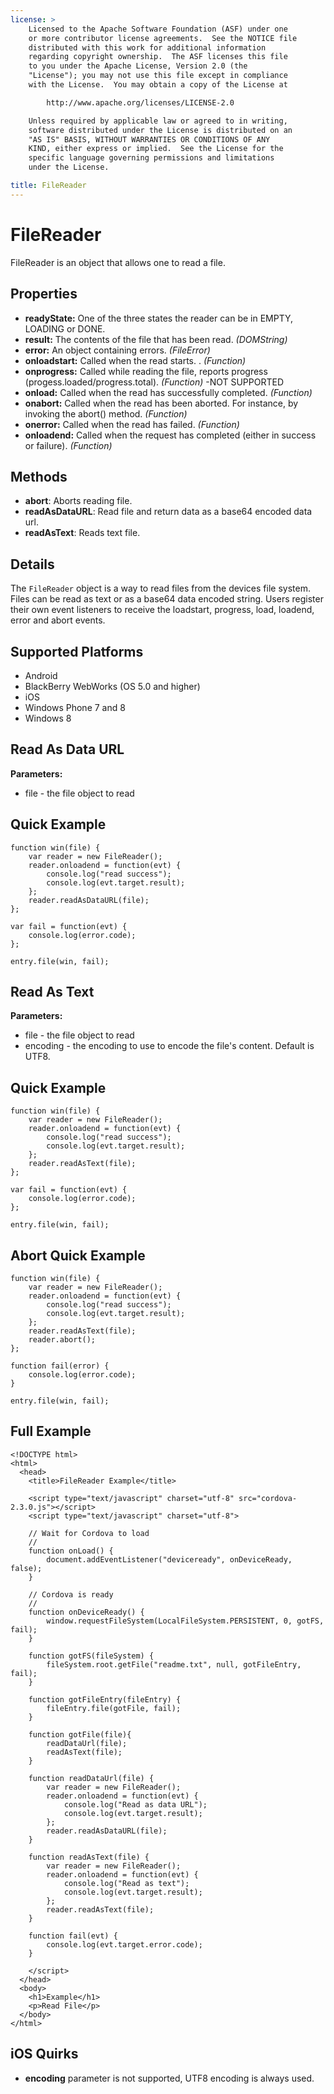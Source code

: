 ```yaml
---
license: >
    Licensed to the Apache Software Foundation (ASF) under one
    or more contributor license agreements.  See the NOTICE file
    distributed with this work for additional information
    regarding copyright ownership.  The ASF licenses this file
    to you under the Apache License, Version 2.0 (the
    "License"); you may not use this file except in compliance
    with the License.  You may obtain a copy of the License at

        http://www.apache.org/licenses/LICENSE-2.0

    Unless required by applicable law or agreed to in writing,
    software distributed under the License is distributed on an
    "AS IS" BASIS, WITHOUT WARRANTIES OR CONDITIONS OF ANY
    KIND, either express or implied.  See the License for the
    specific language governing permissions and limitations
    under the License.

title: FileReader
---
```


FileReader
==========

FileReader is an object that allows one to read a file.

Properties
----------

- __readyState:__ One of the three states the reader can be in EMPTY, LOADING or DONE.
- __result:__ The contents of the file that has been read. _(DOMString)_
- __error:__ An object containing errors. _(FileError)_
- __onloadstart:__ Called when the read starts. . _(Function)_
- __onprogress:__ Called while reading the file, reports progress (progess.loaded/progress.total). _(Function)_ -NOT SUPPORTED
- __onload:__ Called when the read has successfully completed. _(Function)_
- __onabort:__ Called when the read has been aborted. For instance, by invoking the abort() method. _(Function)_
- __onerror:__ Called when the read has failed. _(Function)_
- __onloadend:__ Called when the request has completed (either in success or failure).  _(Function)_

Methods
-------

- __abort__: Aborts reading file. 
- __readAsDataURL__: Read file and return data as a base64 encoded data url.
- __readAsText__: Reads text file.

Details
-------

The `FileReader` object is a way to read files from the devices file system.  Files can be read as text or as a base64 data encoded string.  Users register their own event listeners to receive the loadstart, progress, load, loadend, error and abort events.

Supported Platforms
-------------------

- Android
- BlackBerry WebWorks (OS 5.0 and higher)
- iOS
- Windows Phone 7 and 8
- Windows 8

Read As Data URL 
----------------

__Parameters:__
- file - the file object to read


Quick Example
-------------

	function win(file) {
		var reader = new FileReader();
		reader.onloadend = function(evt) {
        	console.log("read success");
            console.log(evt.target.result);
        };
		reader.readAsDataURL(file);
	};

	var fail = function(evt) {
    	console.log(error.code);
	};
	
    entry.file(win, fail);

Read As Text
------------

__Parameters:__

- file - the file object to read
- encoding - the encoding to use to encode the file's content. Default is UTF8.

Quick Example
-------------

	function win(file) {
		var reader = new FileReader();
		reader.onloadend = function(evt) {
        	console.log("read success");
            console.log(evt.target.result);
        };
		reader.readAsText(file);
	};

	var fail = function(evt) {
    	console.log(error.code);
	};
	
    entry.file(win, fail);

Abort Quick Example
-------------------

	function win(file) {
		var reader = new FileReader();
		reader.onloadend = function(evt) {
        	console.log("read success");
            console.log(evt.target.result);
        };
		reader.readAsText(file);
		reader.abort();
	};

    function fail(error) {
    	console.log(error.code);
    }
	
    entry.file(win, fail);

Full Example
------------

    <!DOCTYPE html>
    <html>
      <head>
        <title>FileReader Example</title>

        <script type="text/javascript" charset="utf-8" src="cordova-2.3.0.js"></script>
        <script type="text/javascript" charset="utf-8">

        // Wait for Cordova to load
        //
        function onLoad() {
            document.addEventListener("deviceready", onDeviceReady, false);
        }

        // Cordova is ready
        //
        function onDeviceReady() {
			window.requestFileSystem(LocalFileSystem.PERSISTENT, 0, gotFS, fail);
        }
		
		function gotFS(fileSystem) {
			fileSystem.root.getFile("readme.txt", null, gotFileEntry, fail);
		}
		
		function gotFileEntry(fileEntry) {
			fileEntry.file(gotFile, fail);
		}
		
        function gotFile(file){
			readDataUrl(file);
			readAsText(file);
		}
        
        function readDataUrl(file) {
            var reader = new FileReader();
            reader.onloadend = function(evt) {
                console.log("Read as data URL");
                console.log(evt.target.result);
            };
            reader.readAsDataURL(file);
        }
        
        function readAsText(file) {
            var reader = new FileReader();
            reader.onloadend = function(evt) {
                console.log("Read as text");
                console.log(evt.target.result);
            };
            reader.readAsText(file);
        }
        
        function fail(evt) {
            console.log(evt.target.error.code);
        }
        
        </script>
      </head>
      <body>
        <h1>Example</h1>
        <p>Read File</p>
      </body>
    </html>

iOS Quirks
----------
- __encoding__ parameter is not supported, UTF8 encoding is always used.